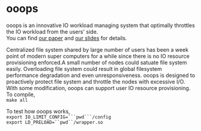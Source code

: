 # ooops
ooops is an innovative IO workload managing system that optimally throttles the IO workload from the users' side. <br>
You can find [our paper](https://github.com/TACC/ooops/raw/master/OOOPS_2018.pdf) and [our slides](https://github.com/TACC/ooops/raw/master/OOOPS_HUST_2018_final.pdf) for details.

Centralized file system shared by large number of users has been a week point of modern super computers for a while since there is no IO resource provisioning enforced.A small number of nodes could satuate file system easily. Overloading file system could result in global filesystem performance degradation and even unresponsiveness. ooops is designed to proactively protect file system and throttle the nodes with excessive I/O. With some modification, ooops can support user IO resource provisioning.  
To compile,<br> 
`make all`<br>

To test how ooops works, <br>
`export IO_LIMIT_CONFIG=```pwd```/config` <br>
`export LD_PRELOAD=``pwd``/wrapper.so` <br>

